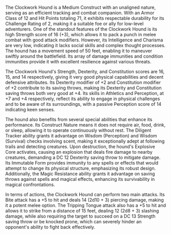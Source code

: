 The Clockwork Hound is a Medium Construct with an unaligned nature, serving as an efficient tracking and combat companion. With an Armor Class of 12 and Hit Points totaling 71, it exhibits respectable durability for its Challenge Rating of 2, making it a suitable foe or ally for low-level adventurers. One of the standout features of the Clockwork Hound is its high Strength score of 16 (+3), which allows it to pack a punch in melee combat with good attack modifiers. However, its Intelligence and Charisma are very low, indicating it lacks social skills and complex thought processes. The hound has a movement speed of 50 feet, enabling it to maneuver swiftly around the battlefield. Its array of damage immunities and condition immunities provide it with excellent resilience against various threats.

The Clockwork Hound's Strength, Dexterity, and Constitution scores are 16, 15, and 14 respectively, giving it very good physical capabilities and decent defensive attributes. Its Dexterity modifier of +2 and Constitution modifier of +2 contribute to its saving throws, making its Dexterity and Constitution saving throws both very good at +4. Its skills in Athletics and Perception, at +7 and +4 respectively, reflect its ability to engage in physical challenges and to be aware of its surroundings, with a passive Perception score of 14 indicating keen senses. 

The hound also benefits from several special abilities that enhance its performance. Its Construct Nature means it does not require air, food, drink, or sleep, allowing it to operate continuously without rest. The Diligent Tracker ability grants it advantage on Wisdom (Perception) and Wisdom (Survival) checks involving scent, making it exceptionally adept at following trails and detecting creatures. Upon destruction, the hound's Explosive Core activates, causing an explosion that deals fire damage to nearby creatures, demanding a DC 12 Dexterity saving throw to mitigate damage. Its Immutable Form provides immunity to any spells or effects that would attempt to change its physical structure, emphasizing its robust design. Additionally, the Magic Resistance ability grants it advantage on saving throws against spells and magical effects, enhancing its survivability in magical confrontations.

In terms of actions, the Clockwork Hound can perform two main attacks. Its Bite attack has a +5 to hit and deals 14 (2d10 + 3) piercing damage, making it a potent melee option. The Tripping Tongue attack also has a +5 to hit and allows it to strike from a distance of 15 feet, dealing 12 (2d8 + 3) slashing damage, while also requiring the target to succeed on a DC 13 Strength saving throw or be knocked prone, which can severely hinder an opponent's ability to fight back effectively.